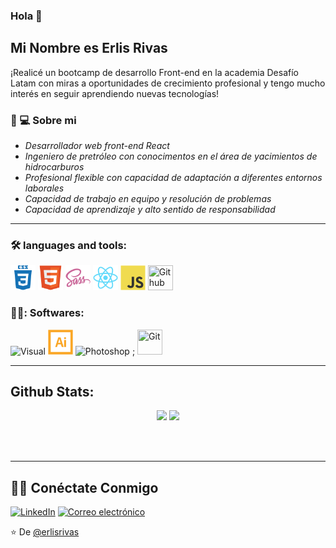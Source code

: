 ### Hola 👋
<h2> Mi Nombre es Erlis Rivas</h2>
¡Realicé un bootcamp de desarrollo Front-end en la academia Desafío Latam con miras a oportunidades de crecimiento profesional y tengo mucho interés en seguir aprendiendo nuevas tecnologías!

<h3> 👩‍ 💻 Sobre mi </h3>

- *Desarrollador web front-end React*
- *Ingeniero de pretróleo con conocimentos en el área de yacimientos de hidrocarburos*
- *Profesional flexible con capacidad de adaptación a diferentes entornos laborales*
- *Capacidad de trabajo en equipo y resolución de problemas*
- *Capacidad de aprendizaje y alto sentido de responsabilidad*


---

### :hammer_and_wrench: languages and tools:

<div>
  <img src="https://github.com/devicons/devicon/blob/master/icons/css3/css3-plain-wordmark.svg" title="CSS3" alt="CSS" width="40" height= "40"/> 
  <img src="https://github.com/devicons/devicon/blob/master/icons/html5/html5-original.svg" title="HTML5" alt="HTML" width="40" height="40 "/> 
  <img src="https://github.com/devicons/devicon/blob/master/icons/sass/sass-original.svg" title="SASS" alt="SASS" width="40" height="40 "/> 
   <img src="https://github.com/devicons/devicon/blob/master/icons/react/react-original.svg" title="REACT" alt="REACT" width="40" height="40 "/> 
  <img src="https://github.com/devicons/devicon/blob/master/icons/javascript/javascript-original.svg" title="JavaScript" alt="JavaScript" width="40" height="40 "/> 
 <img src="https://www.freeiconspng.com/uploads/github-icon-1.png" title="Github" **alt="Github" width="40" height="40"/>
</div>

  ### 👩‍💻: Softwares:

<div>
  <img src="https://upload.wikimedia.org/wikipedia/commons/9/9a/Visual_Studio_Code_1.35_icon.svg" title="Código de Visual Studio" alt="Visual" width="40" height="40 "/> 
  <img src="https://github.com/devicons/devicon/blob/master/icons/illustrator/illustrator-line.svg" title="Ilustrador" alt="Ilustrador" width="40" height="40 "/> 
  <img src="https://upload.wikimedia.org/wikipedia/commons/a/af/Adobe_Photoshop_CC_icon.svg" title="Photoshop" alt="Photoshop" width="40" height="40"/>  ;
  <img src="https://upload.wikimedia.org/wikipedia/commons/3/3f/Git_icon.svg" title="Git" **alt="Git" width="40" height="40"/ >
</div>


---

## Github Stats:

<p align="center">
  
  <img src="https://github-readme-stats.vercel.app/api?username=erlisrivas&hide=stars&show_icons=true&theme=dracula&line_height=32">
  <img src="https://github-readme-stats.vercel.app/api/top-langs/?username=erlisrivas&count_private=true&theme=dracula">

</p>

<br><br>

---

## 🤝🏻 Conéctate Conmigo

<p align="centro">

<a href="" target="_blank"><img alt="LinkedIn" src="https://img.shields.io/badge/LinkedIn- @erlisrivas?style=flat&logo=linkedin"></a>
<a href="mailto:erlisrivas@gmail.com"><img alt="Correo electrónico" src="https://img.shields.io/badge/Email-erlisrivas@gmail.com-blue?style=flat&logo= gmail"></a>
</p>


⭐️ De [@erlisrivas](https://github.com/erlisrivas)











